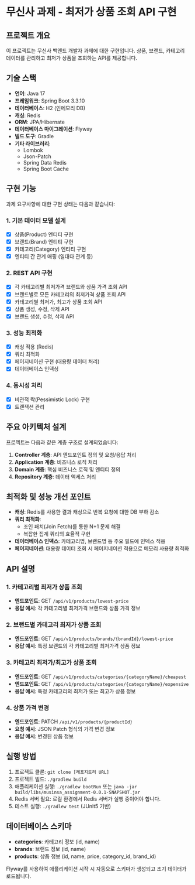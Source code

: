 # 무신사 과제 - 최저가 상품 조회 API 구현

## 프로젝트 개요
이 프로젝트는 무신사 백엔드 개발자 과제에 대한 구현입니다. 상품, 브랜드, 카테고리 데이터를 관리하고 최저가 상품을 조회하는 API를 제공합니다.

## 기술 스택
- **언어**: Java 17
- **프레임워크**: Spring Boot 3.3.10
- **데이터베이스**: H2 (인메모리 DB)
- **캐싱**: Redis
- **ORM**: JPA/Hibernate
- **데이터베이스 마이그레이션**: Flyway
- **빌드 도구**: Gradle
- **기타 라이브러리**: 
  - Lombok
  - Json-Patch
  - Spring Data Redis
  - Spring Boot Cache

## 구현 기능
과제 요구사항에 대한 구현 상태는 다음과 같습니다:

### 1. 기본 데이터 모델 설계
- [x] 상품(Product) 엔티티 구현
- [x] 브랜드(Brand) 엔티티 구현
- [x] 카테고리(Category) 엔티티 구현
- [x] 엔티티 간 관계 매핑 (일대다 관계 등)

### 2. REST API 구현
- [x] 각 카테고리별 최저가격 브랜드와 상품 가격 조회 API
- [x] 브랜드별로 모든 카테고리의 최저가격 상품 조회 API
- [x] 카테고리별 최저가, 최고가 상품 조회 API
- [x] 상품 생성, 수정, 삭제 API
- [x] 브랜드 생성, 수정, 삭제 API

### 3. 성능 최적화
- [x] 캐싱 적용 (Redis)
- [x] 쿼리 최적화
- [x] 페이지네이션 구현 (대용량 데이터 처리)
- [x] 데이터베이스 인덱싱

### 4. 동시성 처리
- [x] 비관적 락(Pessimistic Lock) 구현
- [x] 트랜잭션 관리

## 주요 아키텍처 설계
프로젝트는 다음과 같은 계층 구조로 설계되었습니다:

1. **Controller 계층**: API 엔드포인트 정의 및 요청/응답 처리
2. **Application 계층**: 비즈니스 로직 처리
3. **Domain 계층**: 핵심 비즈니스 로직 및 엔티티 정의
4. **Repository 계층**: 데이터 액세스 처리

## 최적화 및 성능 개선 포인트
- **캐싱**: Redis를 사용한 결과 캐싱으로 반복 요청에 대한 DB 부하 감소
- **쿼리 최적화**: 
  - 조인 패치(Join Fetch)를 통한 N+1 문제 해결
  - 복잡한 집계 쿼리의 효율적 구현
- **데이터베이스 인덱스**: 카테고리명, 브랜드명 등 주요 필드에 인덱스 적용
- **페이지네이션**: 대용량 데이터 조회 시 페이지네이션 적용으로 메모리 사용량 최적화

## API 설명

### 1. 카테고리별 최저가 상품 조회
- **엔드포인트**: GET `/api/v1/products/lowest-price`
- **응답 예시**: 각 카테고리별 최저가격 브랜드와 상품 가격 정보

### 2. 브랜드별 카테고리 최저가 상품 조회
- **엔드포인트**: GET `/api/v1/products/brands/{brandId}/lowest-price`
- **응답 예시**: 특정 브랜드의 각 카테고리별 최저가격 상품 정보

### 3. 카테고리 최저가/최고가 상품 조회
- **엔드포인트**: GET `/api/v1/products/categories/{categoryName}/cheapest`
- **엔드포인트**: GET `/api/v1/products/categories/{categoryName}/expensive`
- **응답 예시**: 특정 카테고리의 최저가 또는 최고가 상품 정보

### 4. 상품 가격 변경
- **엔드포인트**: PATCH `/api/v1/products/{productId}`
- **요청 예시**: JSON Patch 형식의 가격 변경 정보
- **응답 예시**: 변경된 상품 정보

## 실행 방법
1. 프로젝트 클론: `git clone [레포지토리 URL]`
2. 프로젝트 빌드: `./gradlew build`
3. 애플리케이션 실행: `./gradlew bootRun` 또는 `java -jar build/libs/musinsa_assignment-0.0.1-SNAPSHOT.jar`
4. Redis 서버 필요: 로컬 환경에서 Redis 서버가 실행 중이어야 합니다.
5. 테스트 실행: `./gradlew test` (JUnit5 기반)

## 데이터베이스 스키마
- **categories**: 카테고리 정보 (id, name)
- **brands**: 브랜드 정보 (id, name)
- **products**: 상품 정보 (id, name, price, category_id, brand_id)

Flyway를 사용하여 애플리케이션 시작 시 자동으로 스키마가 생성되고 초기 데이터가 로드됩니다.
